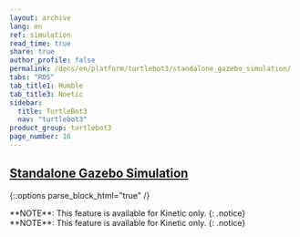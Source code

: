 ```yaml
---
layout: archive
lang: en
ref: simulation
read_time: true
share: true
author_profile: false
permalink: /docs/en/platform/turtlebot3/standalone_gazebo_simulation/
tabs: "ROS"
tab_title1: Humble
tab_title3: Noetic
sidebar:
  title: TurtleBot3
  nav: "turtlebot3"
product_group: turtlebot3
page_number: 16
---
```


<style>body {counter-reset: h1 6 !important;}</style>
<div style="counter-reset: h2 4"></div>

<!--[dummy Header 1]>
  <h1 id="dummy">Simulation</h1>
  <h2 id="dummy">Standalone Gazebo Simulation</h2>
  <p class="dummy_content">Gazebo Worlds Simultates TurtleBot3</p>
<![end dummy Header 1]-->

## [Standalone Gazebo Simulation](#standalone-gazebo-simulation)

{::options parse_block_html="true" /}

<!-- <section data-id="{{ page.tab_title1 }}" class="tab_contents">
{% include en/platform/turtlebot3/standalone_gazebo_simulation_kinetic.md %}
</section> -->

<!-- <section data-id="{{ page.tab_title2 }}" class="tab_contents">
**NOTE**: This feature is available for Kinetic only.
{: .notice}
</section> -->

<section data-id="{{ page.tab_title3 }}" class="tab_contents">
**NOTE**: This feature is available for Kinetic only.
{: .notice}
</section>

<!-- <section data-id="{{ page.tab_title4 }}" class="tab_contents">
**NOTE**: This feature is available for Kinetic only.
{: .notice}
</section> -->

<!-- <section data-id="{{ page.tab_title5 }}" class="tab_contents">
**NOTE**: This feature is available for Kinetic only.
{: .notice}
</section> -->

<!-- <section data-id="{{ page.tab_title5 }}" class="tab_contents">
**NOTE**: This feature is available for Kinetic only.
{: .notice}
</section> -->

<section data-id="{{ page.tab_title1 }}" class="tab_contents">
**NOTE**: This feature is available for Kinetic only.
{: .notice}
</section>

<!-- <section data-id="{{ page.tab_title7 }}" class="tab_contents">
**NOTE**: This feature is available for Kinetic only.
{: .notice}
</section> -->
